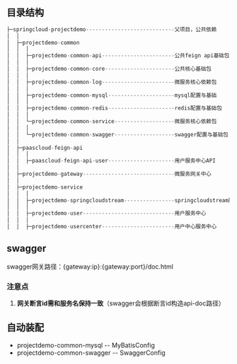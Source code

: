 ## 目录结构
```java
├─springcloud-projectdemo----------------------------父项目，公共依赖
│  │
│  ├─projectdemo-common
│  │  │
│  │  ├─projectdemo-common-api-----------------------公共feign api基础包
│  │  │
│  │  ├─projectdemo-common-core----------------------公共核心基础包
│  │  │
│  │  ├─projectdemo-common-log-----------------------微服务核心依赖包
│  │  │
│  │  ├─projectdemo-common-mysql---------------------mysql配置与基础
│  │  │
│  │  ├─projectdemo-common-redis---------------------redis配置与基础包
│  │  │
│  │  └─projectdemo-common-service-------------------微服务核心依赖包
│  │  │
│  │  └─projectdemo-common-swagger-------------------swagger配置与基础包
│  │
│  ├─paascloud-feign-api
│  │  │
│  │  ├─paascloud-feign-api-user---------------------用户服务中心API
│  │
│  ├─projectdemo-gateway-----------------------------微服务网关中心
│  │
│  ├─projectdemo-service
│  │  │
│  │  ├─projectdemo-springcloudstream----------------springcloudstream服务中心
│  │  │
│  │  ├─projectdemo-user-----------------------------用户服务中心
│  │  │
│  │  ├─projectdemo-usercenter-----------------------用户中心服务中心
```

## swagger
swagger网关路径：{gateway:ip}:{gateway:port}/doc.html
### 注意点
1. **网关断言id需和服务名保持一致**（swagger会根据断言id构造api-doc路径）

## 自动装配
* projectdemo-common-mysql  --  MyBatisConfig
* projectdemo-common-swagger  --  SwaggerConfig